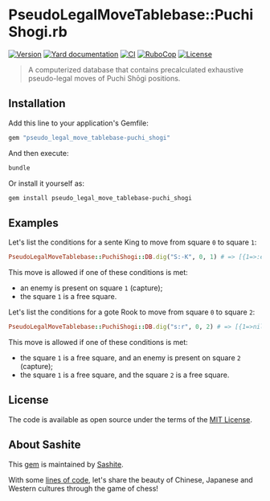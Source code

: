 # PseudoLegalMoveTablebase::PuchiShogi.rb

[![Version](https://img.shields.io/github/v/tag/sashite/pseudo_legal_move_tablebase-puchi_shogi.rb?label=Version&logo=github)](https://github.com/sashite/pseudo_legal_move_tablebase-puchi_shogi.rb/releases)
[![Yard documentation](https://img.shields.io/badge/Yard-documentation-blue.svg?logo=github)](https://rubydoc.info/github/sashite/pseudo_legal_move_tablebase-puchi_shogi.rb/main)
[![CI](https://github.com/sashite/pseudo_legal_move_tablebase-puchi_shogi.rb/workflows/CI/badge.svg?branch=main)](https://github.com/sashite/pseudo_legal_move_tablebase-puchi_shogi.rb/actions?query=workflow%3Aci+branch%3Amain)
[![RuboCop](https://github.com/sashite/pseudo_legal_move_tablebase-puchi_shogi.rb/workflows/RuboCop/badge.svg?branch=main)](https://github.com/sashite/pseudo_legal_move_tablebase-puchi_shogi.rb/actions?query=workflow%3Arubocop+branch%3Amain)
[![License](https://img.shields.io/github/license/sashite/pseudo_legal_move_tablebase-puchi_shogi.rb?label=License&logo=github)](https://github.com/sashite/pseudo_legal_move_tablebase-puchi_shogi.rb/raw/main/LICENSE.md)

> A computerized database that contains precalculated exhaustive pseudo-legal moves of Puchi Shōgi positions.

## Installation

Add this line to your application's Gemfile:

```ruby
gem "pseudo_legal_move_tablebase-puchi_shogi"
```

And then execute:

```sh
bundle
```

Or install it yourself as:

```sh
gem install pseudo_legal_move_tablebase-puchi_shogi
```

## Examples

Let's list the conditions for a sente King to move from square `0` to square `1`:

```ruby
PseudoLegalMoveTablebase::PuchiShogi::DB.dig("S:-K", 0, 1) # => [{1=>:enemy}, {1=>nil}]
```

This move is allowed if one of these conditions is met:

- an enemy is present on square `1` (capture);
- the square `1` is a free square.

Let's list the conditions for a gote Rook to move from square `0` to square `2`:

```ruby
PseudoLegalMoveTablebase::PuchiShogi::DB.dig("s:r", 0, 2) # => [{1=>nil, 2=>:enemy}, {1=>nil, 2=>nil}]
```

This move is allowed if one of these conditions is met:

- the square `1` is a free square, and an enemy is present on square `2` (capture);
- the square `1` is a free square, and the square `2` is a free square.

## License

The code is available as open source under the terms of the [MIT License](https://opensource.org/licenses/MIT).

## About Sashite

This [gem](https://rubygems.org/gems/pseudo_legal_move_tablebase-puchi_shogi) is maintained by [Sashite](https://sashite.com/).

With some [lines of code](https://github.com/sashite/), let's share the beauty of Chinese, Japanese and Western cultures through the game of chess!
